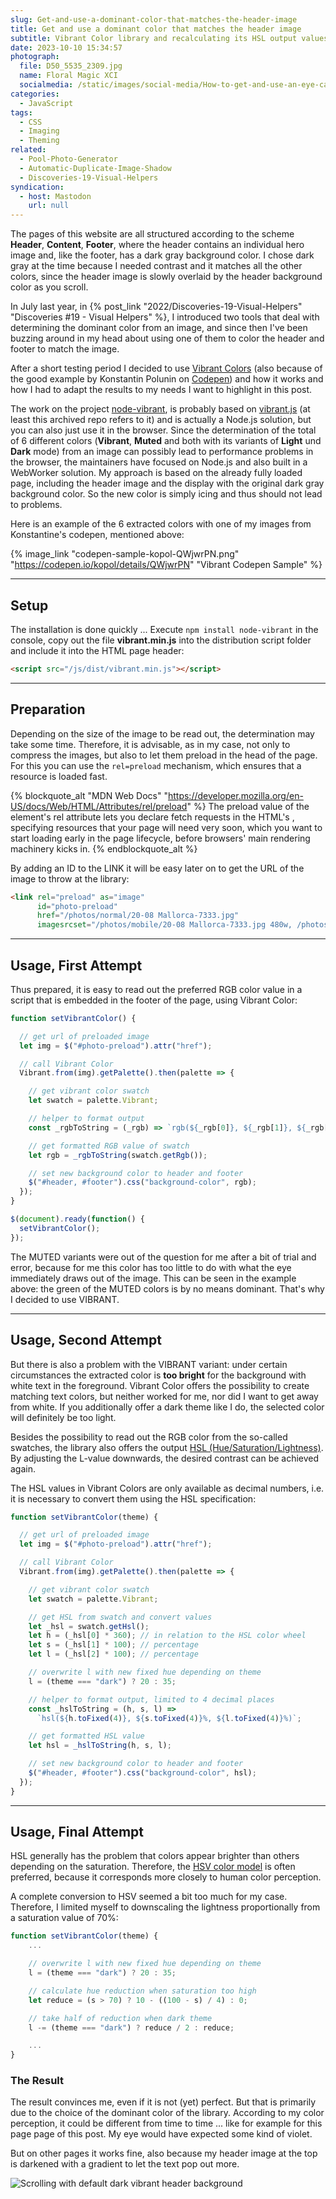 ```yaml
---
slug: Get-and-use-a-dominant-color-that-matches-the-header-image
title: Get and use a dominant color that matches the header image
subtitle: Vibrant Color library and recalculating its HSL output values
date: 2023-10-10 15:34:57
photograph:
  file: D50_5535_2309.jpg
  name: Floral Magic XCI
  socialmedia: /static/images/social-media/How-to-get-and-use-an-eye-catching-color-that-matches-the-header-image.png
categories:
  - JavaScript
tags:
  - CSS
  - Imaging
  - Theming
related:
  - Pool-Photo-Generator
  - Automatic-Duplicate-Image-Shadow
  - Discoveries-19-Visual-Helpers
syndication:
  - host: Mastodon
    url: null
---
```


The pages of this website are all structured according to the scheme **Header**, **Content**, **Footer**, where the header contains an individual hero image and, like the footer, has a dark gray background color. I chose dark gray at the time because I needed contrast and it matches all the other colors, since the header image is slowly overlaid by the header background color as you scroll.

In July last year, in {% post_link "2022/Discoveries-19-Visual-Helpers" "Discoveries #19 - Visual Helpers" %}, I introduced two tools that deal with determining the dominant color from an image, and since then I've been buzzing around in my head about using one of them to color the header and footer to match the image.

After a short testing period I decided to use [Vibrant Colors](https://github.com/Vibrant-Colors) (also because of the good example by Konstantin Polunin on [Codepen](https://codepen.io/kopol/details/QWjwrPN)) and how it works and how I had to adapt the results to my needs I want to highlight in this post.

<!-- more -->

The work on the project [node-vibrant](https://github.com/Vibrant-Colors/node-vibrant), is probably based on [vibrant.js](https://github.com/jariz/vibrant.js/) (at least this archived repo refers to it) and is actually a Node.js solution, but you can also just use it in the browser. Since the determination of the total of 6 different colors (**Vibrant**, **Muted** and both with its variants of **Light** und **Dark** mode) from an image can possibly lead to performance problems in the browser, the maintainers have focused on Node.js and also built in a WebWorker solution. My approach is based on the already fully loaded page, including the header image and the display with the original dark gray background color. So the new color is simply icing and thus should not lead to problems.

Here is an example of the 6 extracted colors with one of my images from Konstantine's codepen, mentioned above:

{% image_link "codepen-sample-kopol-QWjwrPN.png" "https://codepen.io/kopol/details/QWjwrPN" "Vibrant Codepen Sample" %}

---

## Setup

The installation is done quickly ... Execute ``npm install node-vibrant`` in the console, copy out the file **vibrant.min.js** into the distribution script folder and include it into the HTML page header:

```html
<script src="/js/dist/vibrant.min.js"></script>
```

---

## Preparation

Depending on the size of the image to be read out, the determination may take some time. Therefore, it is advisable, as in my case, not only to compress the images, but also to let them preload in the head of the page. For this you can use the ``rel=preload`` mechanism, which ensures that a resource is loaded fast.

{% blockquote_alt "MDN Web Docs" "https://developer.mozilla.org/en-US/docs/Web/HTML/Attributes/rel/preload" %}
The preload value of the <link> element's rel attribute lets you declare fetch requests in the HTML's <head>, specifying resources that your page will need very soon, which you want to start loading early in the page lifecycle, before browsers' main rendering machinery kicks in.
{% endblockquote_alt %}

By adding an ID to the LINK it will be easy later on to get the URL of the image to throw at the library:

```html
<link rel="preload" as="image" 
      id="photo-preload" 
      href="/photos/normal/20-08 Mallorca-7333.jpg" 
      imagesrcset="/photos/mobile/20-08 Mallorca-7333.jpg 480w, /photos/tablet/20-08 Mallorca-7333.jpg 768w">
```

---

## Usage, First Attempt

Thus prepared, it is easy to read out the preferred RGB color value in a script that is embedded in the footer of the page, using Vibrant Color:

```js after-footer.js
function setVibrantColor() {

  // get url of preloaded image
  let img = $("#photo-preload").attr("href");

  // call Vibrant Color
  Vibrant.from(img).getPalette().then(palette => {

    // get vibrant color swatch
    let swatch = palette.Vibrant;

    // helper to format output
    const _rgbToString = (_rgb) => `rgb(${_rgb[0]}, ${_rgb[1]}, ${_rgb[2]})`;

    // get formatted RGB value of swatch
    let rgb = _rgbToString(swatch.getRgb());

    // set new background color to header and footer
    $("#header, #footer").css("background-color", rgb);
  });
}

$(document).ready(function() {
  setVibrantColor();
});
```

The MUTED variants were out of the question for me after a bit of trial and error, because for me this color has too little to do with what the eye immediately draws out of the image. This can be seen in the example above: the green of the MUTED colors is by no means dominant. That's why I decided to use VIBRANT.

---

## Usage, Second Attempt

But there is also a problem with the VIBRANT variant: under certain circumstances the extracted color is **too bright** for the background with white text in the foreground. Vibrant Color offers the possibility to create matching text colors, but neither worked for me, nor did I want to get away from white. If you additionally offer a dark theme like I do, the selected color will definitely be too light.

Besides the possibility to read out the RGB color from the so-called swatches, the library also offers the output [HSL (Hue/Saturation/Lightness)](https://developer.mozilla.org/en-US/docs/Web/CSS/color_value/hsl). By adjusting the L-value downwards, the desired contrast can be achieved again.

The HSL values in Vibrant Colors are only available as decimal numbers, i.e. it is necessary to convert them using the HSL specification:

```js after-footer.js
function setVibrantColor(theme) {

  // get url of preloaded image
  let img = $("#photo-preload").attr("href");

  // call Vibrant Color
  Vibrant.from(img).getPalette().then(palette => {

    // get vibrant color swatch
    let swatch = palette.Vibrant;

    // get HSL from swatch and convert values
    let _hsl = swatch.getHsl();
    let h = (_hsl[0] * 360); // in relation to the HSL color wheel
    let s = (_hsl[1] * 100); // percentage
    let l = (_hsl[2] * 100); // percentage

    // overwrite l with new fixed hue depending on theme
    l = (theme === "dark") ? 20 : 35; 

    // helper to format output, limited to 4 decimal places
    const _hslToString = (h, s, l) => 
      `hsl(${h.toFixed(4)}, ${s.toFixed(4)}%, ${l.toFixed(4)}%)`;

    // get formatted HSL value
    let hsl = _hslToString(h, s, l);

    // set new background color to header and footer
    $("#header, #footer").css("background-color", hsl);
  });
}
```

---

## Usage, Final Attempt

HSL generally has the problem that colors appear brighter than others depending on the saturation. Therefore, the [HSV color model](https://en.wikipedia.org/wiki/HSL_and_HSV) is often preferred, because it corresponds more closely to human color perception.

A complete conversion to HSV seemed a bit too much for my case. Therefore, I limited myself to downscaling the lightness proportionally from a saturation value of 70%:

```js after-footer.js
function setVibrantColor(theme) {
    ...

    // overwrite l with new fixed hue depending on theme
    l = (theme === "dark") ? 20 : 35; 

    // calculate hue reduction when saturation too high
    let reduce = (s > 70) ? 10 - ((100 - s) / 4) : 0; 

    // take half of reduction when dark theme
    l -= (theme === "dark") ? reduce / 2 : reduce; 

    ...
}
```

### The Result

The result convinces me, even if it is not (yet) perfect. But that is primarily due to the choice of the dominant color of the library. According to my color perception, it could be different from time to time ... like for example for this page page of this post. My eye would have expected some kind of violet. 

But on other pages it works fine, also because my header image at the top is darkened with a gradient to let the text pop out more.

<img src="/post/Get-and-use-a-dominant-color-that-matches-the-header-image/scroll-header-vibrant-back.gif" title="Scrolling with default dark vibrant header background" style="max-width: 40vw" />